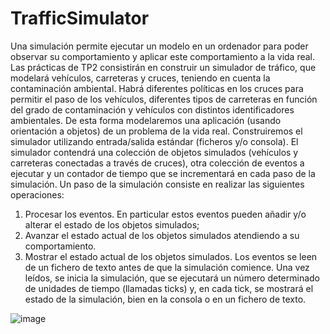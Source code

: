 # TrafficSimulator
Una simulación permite ejecutar un modelo en un ordenador para poder observar
su comportamiento y aplicar este comportamiento a la vida real. Las prácticas de TP2
consistirán en construir un simulador de tráfico, que modelará vehículos, carreteras y cruces,
teniendo en cuenta la contaminación ambiental. Habrá diferentes políticas en los cruces
para permitir el paso de los vehículos, diferentes tipos de carreteras en función del grado
de contaminación y vehículos con distintos identificadores ambientales. De esta forma
modelaremos una aplicación (usando orientación a objetos) de un problema de la vida
real.
Construiremos el simulador utilizando entrada/salida estándar (ficheros y/o consola).
El simulador contendrá una colección de objetos simulados (vehículos y carreteras conectadas
a través de cruces), otra colección de eventos a ejecutar y un contador de tiempo
que se incrementará en cada paso de la simulación. Un paso de la simulación consiste en
realizar las siguientes operaciones:
  1. Procesar los eventos. En particular estos eventos pueden añadir y/o alterar el estado
  de los objetos simulados;
  2. Avanzar el estado actual de los objetos simulados atendiendo a su comportamiento.
  3. Mostrar el estado actual de los objetos simulados.
Los eventos se leen de un fichero de texto antes de que la simulación comience. Una
vez leídos, se inicia la simulación, que se ejecutará un número determinado de unidades
de tiempo (llamadas ticks) y, en cada tick, se mostrará el estado de la simulación, bien en
la consola o en un fichero de texto.


![image](https://user-images.githubusercontent.com/49251020/133243681-c8df4ee0-d6e0-46c3-9e7f-d1d71cc0da15.png)
